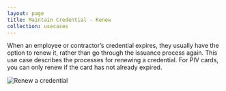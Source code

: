 ```yaml
---
layout: page
title: Maintain Credential - Renew
collection: usecases
---
```

When an employee or contractor’s credential expires, they usually have the option to renew it, rather than go through the issuance process again. This use case describes the processes for renewing a credential.
For PIV cards, you can only renew if the card has not already expired.

![Renew a credential](../../img/Renew.png)

